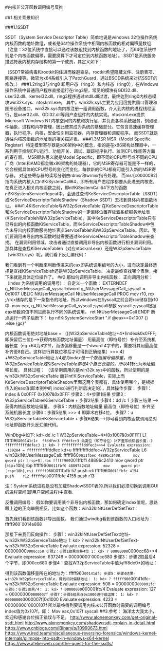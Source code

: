#内核非公开函数调用编号反推

##1.相关背景知识

###1.1SSDT

SSDT（System Service Descriptor Table）简单地说是windows 32位操作系统内核函数的地址数组，或者是64位操作系统中相同内核函数的相对偏移量数组（注意：32位系统中直接可以通过该数组找到内核函数的地址了，而64位系统中则是个内核函数偏移，需要换算下才可定位到内核函数地址）。
SSDT是系统服务描述符表内核内存结构的第一个成员，其定义如下：

（SSDT常被病毒和rootkit钩住进而躲避查杀，rootkit希望隐藏文件、注册表项、网络连接等。微软为x64系统引入了PatchGuard，通过BSOD系统来对抗SSDT的修改。）
###1.2ring3与ring0
即用户态（ring3）和内核态（ring0），在Windows操作系统中普通用户程序直接运行在ring3层，常见的模块有GDI32.dll、user32.dll、kernel32.dll，ring3程序通过ntdll.dll过渡，最终达到ring0内核态模块win32k.sys、ntoskrnl.exe。
其中，win32k.sys主要为应用层提供窗口管理和图形设备接口，win32k.sys向内核注册一组调用函数，介入到内核的进程线程运行，是user32.dll、GDI32.dll等用户态组件的内核实现。ntoskrnl.exe提供Microsoft Windows NT内核空间的内核和执行层，并负责各种系统服务，例如硬件抽象，进程和内存管理，因此使其成为系统的基础部分。它包含高速缓存管理器，执行程序，内核，安全性引用监视器，内存管理器和调度程序。
而SSDT就是通往内核态函数的地址表的相关描述表。
###1.3MSR
MSR（Model Specific Register）特定模型寄存器是x86架构中的概念，指的是在x86架构处理器中，一系列用于控制CPU运行、功能开关、调试、跟踪程序执行、监测CPU性能等方面的寄存器。
MSR顾名思义就是Model Specific，即不同的CPU型号或不同的CPU厂商（Intel和AMD都会做x86架构的处理器），它的MSR寄存器可能是不一样的，它会根据具体的CPU型号的变化而变化，每款新的CPU都有可能引入新的MSR寄存器。
对这些寄存器的读写分别由rdmsr和wrmsr指令处理。
而msr[c0000082]指向系统内核入口nt!KiSystemCall64，即所有用户态程序都要从此进去内核态。在真正进入相关内核函数之前，即nt!KiSystemCall64下方的函数nt!KiSystemServiceRepeat中，会通过查询KeServiceDescriptorTable（SSDT）或KeServiceDescriptorTableShadow（Shadow SSDT）去找到具体内核函数地址。
###1.4KiServiceTable与W32pServiceTable
在KeServiceDescriptorTable和KeServiceDescriptorTableShadow的一定偏移位置存放着系统服务地址表(KiServiceTableh和W32pServiceTable)。其中KeServiceDescriptorTable只有已导出的内核函数KiServiceTable，而KeServiceDescriptorTableShadow中包含未导出内核函数服务地址表KiServiceTableh和W32pServiceTable。因此，我们要调用未导出内核函数时就需要通过KeServiceDescriptorTableShadow来查找。
在漏洞利用领域，攻击者通过直接调用非导出内核函数进行相关漏洞利用。
那具体是查找KiServiceTableh（对应ntoskrnl.exe）还是W32pServiceTable（win32k.sys）呢，我们看下反汇编代码：

我们看到有一个判断来判断传进来的eax即系统调用编号的大小，进而决定最终选择是查找KiServiceTableh还是W32pServiceTable。
决定最终查找哪个表后，接下来就是具体定位操作了。
##2.那如何调用非导出内核函数：
正向调用分析：
（index 为系统调用的调用号）：
自定义一个函数：
EXTERNDEF  g_NtUserMessageCall_syscall:dword
g_NtUserMessageCall_syscall = 0x1007
UBLIC NtUserMessageCall
NtUserMessageCall PROC
    mov r10, rcx ;//rcx储存的是下一条指令的地址，所以windows在Syscall之前会将rcx储存到r10中.
    mov eax, g_NtUserMessageCall_syscall ;syscall参数
    syscall ;syscall根据eax参数的值不同进而执行不同的系统调用。
    ret
NtUserMessageCall ENDP
断点运行一阵子后断下：
bp nt!KiSystemServiceStart ".if @eax==0x1007 {} .else {gc}"

内核函数调用绝对地址base = （[(W32pServiceTable地址+4*(index&0x0FFF;即保留后三位))-->获得内核函数地址偏量） 用最高位（即符号位）补齐至系统机器长度（eg:x64为8字节，而该偏移量是一个dword 4字节的，需要将其用最高位补齐至8自己。这样进行算数位移后才可得到正确结果）>>> 4] +W32pServiceTable地址
//*4是为index是一个数组编号偏移量，而W32pServiceTable或KiServiceTable都是4个自己长度的，所以*4转化为地址偏移长度。
具体过程：
（该举例调用的是win32k.sys中的函数，所以使用的是win32k!W32pServiceTable 而非nt!KiServiceTable，实际上而KeServiceDescriptorTableShadow里面这两个表都有，具体使用哪个，是根据传入的eax值(即本例中的 index)进行判断后决定的），具体操作步骤：
步骤1：index & 0x0FFF
0x1007&0x0FFF
步骤2：4*步骤1结果
步骤3：W32pServiceTable\KiServiceTable + 步骤2结果
步骤4：dd /c 1 步骤三结果 -->获得内核函数地址偏量。
步骤5：内核函数地址偏量 最高位（即符号位）补齐至系统机器长度
步骤6：步骤5结果 >>> 4 即算术右移4位。
步骤7：u W32pServiceTable\KiServiceTable + 步骤6结果 -->即可看到内核函数调用绝对地址即函数开头反汇编代码。

WinDbg中如下:
kd> dd /c 1 W32pServiceTable+4*(0x1007&0x0FFF) L1 
fffff960`00141c1c  ffddfec3
ffddfec3 最高位（即符号位）补齐至系统机器长度--》ffffffffffddfec3
1: kd> ? ffffffffffddfec3>>>4
Evaluate expression: -139284 = ffffffff`fffddfec
kd>u fffffffffffddfec+W32pServiceTable L6
win32k!NtUserMessageCall:
fffff960`0011fbec 48895c2408      mov     qword ptr [rsp+8],rbx
fffff960`0011fbf1 48896c2410      mov     qword ptr [rsp+10h],rbp
fffff960`0011fbf6 4889742418      mov     qword ptr [rsp+18h],rsi
fffff960`0011fbfb 57              push    rdi
fffff960`0011fbfc 4154            push    r12
fffff960`0011fbfe 4155            push    r13

注：System系统进程是没有加载ShadowSSDT表的.所以我们必须切换到调用GUI的进程空间(即用户空间进程)中查看.

反推调用编号：
假如你要调用某个非导出内核函数，那如何确定index值呢，思路跟上边的正向举例相反，比如这个函数：win32k!NtUserDefSetText：

首先我们看到该函数非导出函数。
我们通过windbg看到该函数的入口地址为：fffff960`0014e868

那接下来我们反向操作：
步骤1：win32k!NtUserDefSetText地址-win32k!W32pServiceTable地址
1: kd> ? win32k!NtUserDefSetText-win32k!W32pServiceTable
Evaluate expression: 52328 = 00000000`0000cc68
步骤2：步骤1结果左移4位
1: kd> ? 00000000`0000cc68<<4
Evaluate expression: 837248 = 00000000`000cc680
步骤3：步骤2取最后4个字节，即000cc680
步骤4：查找W32pServiceTable中值为fff8dc0*的地址：


得到该函数偏移量所在的地址为：fffff960`00141dfc
步骤5：步骤4结果-win32k!W32pServiceTable，得到相对偏移地址：
1: kd> ? fffff960`00141dfc-win32k!W32pServiceTable
Evaluate expression: 508 = 00000000`000001fc
步骤6：步骤5结果/4：
1: kd> ? 00000000`000001fc/4
Evaluate expression: 127 = 00000000`0000007f
步骤7：步骤6结果与0x1000进行或运算：
1: kd> ? 00000000`0000007f|0x1000
Evaluate expression: 4223 = 00000000`0000107f
所以最终得到要调用内核未公开函数时需要的调用编号index值为0x107f，即：
Mov eax,0x107f
syscall
##3.参考：
海洋太大我太小，欢迎和感谢各位指正错误与不足。
http://www.alonemonkey.com/get-original-ssdt.html
http://www.alonemonkey.com/shadowssdt-explain-in-detail.html
https://www.cnblogs.com/iBinary/p/10990673.html
https://www.ired.team/miscellaneous-reversing-forensics/windows-kernel-internals/glimpse-into-ssdt-in-windows-x64-kernel
https://www.atelierweb.com/the-quest-for-the-ssdts/

